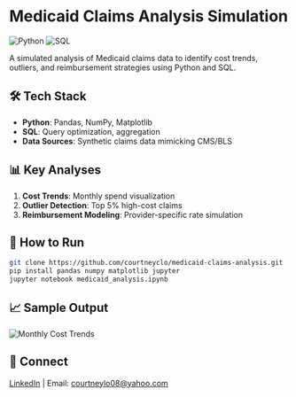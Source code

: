 # Medicaid Claims Analysis Simulation

![Python](https://img.shields.io/badge/Python-3.9%2B-blue)
![SQL](https://img.shields.io/badge/SQL-SQLite%2FPostgreSQL-orange)

A simulated analysis of Medicaid claims data to identify cost trends, outliers, and reimbursement strategies using Python and SQL.

## 🛠️ Tech Stack
- **Python**: Pandas, NumPy, Matplotlib
- **SQL**: Query optimization, aggregation
- **Data Sources**: Synthetic claims data mimicking CMS/BLS

## 📊 Key Analyses
1. **Cost Trends**: Monthly spend visualization
2. **Outlier Detection**: Top 5% high-cost claims
3. **Reimbursement Modeling**: Provider-specific rate simulation

## 🚀 How to Run
```bash
git clone https://github.com/courtneyclo/medicaid-claims-analysis.git
pip install pandas numpy matplotlib jupyter
jupyter notebook medicaid_analysis.ipynb
```

## 📈 Sample Output
![Monthly Cost Trends](cost_trends.png)

## 🔗 Connect
[LinkedIn](https://linkedin.com/in/courtneylo) | Email: courtneylo08@yahoo.com
